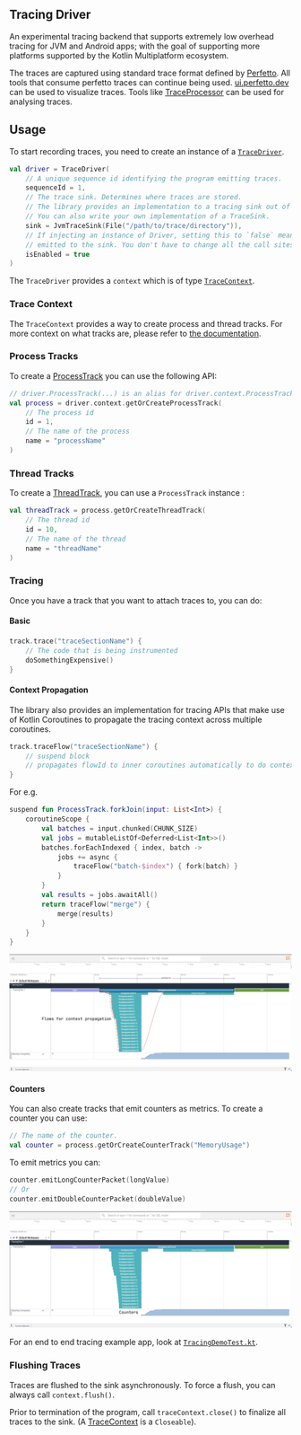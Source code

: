 ## Tracing Driver

An experimental tracing backend that supports extremely low overhead tracing for JVM and Android
apps; with the goal of supporting more platforms supported by the Kotlin Multiplatform ecosystem.

The traces are captured using standard trace format defined by
[Perfetto](https://perfetto.dev/docs/reference/trace-packet-proto). All tools that consume
perfetto traces can continue being used. [ui.perfetto.dev](https://ui.perfetto.dev) can be used
to visualize traces. Tools like
[TraceProcessor](https://perfetto.dev/docs/analysis/trace-processor-python) can be used for
analysing traces.

## Usage

To start recording traces, you need to create an instance of a
[`TraceDriver`](src/commonMain/kotlin/androidx/tracing/driver/TraceDriver.kt).

```kotlin
val driver = TraceDriver(
    // A unique sequence id identifying the program emitting traces.
    sequenceId = 1,
    // The trace sink. Determines where traces are stored.
    // The library provides an implementation to a tracing sink out of the box.
    // You can also write your own implementation of a TraceSink.
    sink = JvmTraceSink(File("/path/to/trace/directory")),
    // If injecting an instance of Driver, setting this to `false` means that no traces will be
    // emitted to the sink. You don't have to change all the call sites where traces are captured.
    isEnabled = true
)
```

The `TraceDriver` provides a `context` which is of type
[`TraceContext`](src/commonMain/kotlin/androidx/tracing/driver/TraceContext.kt).

### Trace Context

The `TraceContext` provides a way to create process and thread tracks. For more context on what
tracks are, please refer
to [the documentation](https://perfetto.dev/docs/instrumentation/track-events#tracks).

### Process Tracks

To create a [ProcessTrack](src/commonMain/kotlin/androidx/tracing/driver/ProcessTrack.kt) you can
use the following API:

```kotlin
// driver.ProcessTrack(...) is an alias for driver.context.ProcessTrack(...)
val process = driver.context.getOrCreateProcessTrack(
    // The process id
    id = 1,
    // The name of the process
    name = "processName"
)
```

### Thread Tracks

To create a [ThreadTrack](src/commonMain/kotlin/androidx/tracing/driver/ThreadTrack.kt), you can
use a `ProcessTrack` instance :

```kotlin
val threadTrack = process.getOrCreateThreadTrack(
    // The thread id
    id = 10,
    // The name of the thread
    name = "threadName"
)
```

### Tracing

Once you have a track that you want to attach traces to, you can do:

#### Basic

```kotlin
track.trace("traceSectionName") {
    // The code that is being instrumented
    doSomethingExpensive()
}
```

#### Context Propagation

The library also provides an implementation for tracing APIs that make use of Kotlin Coroutines
to propagate the tracing context across multiple coroutines.

```kotlin
track.traceFlow("traceSectionName") {
    // suspend block
    // propagates flowId to inner coroutines automatically to do context propagation.
}
```

For e.g.

```kotlin
suspend fun ProcessTrack.forkJoin(input: List<Int>) {
    coroutineScope {
        val batches = input.chunked(CHUNK_SIZE)
        val jobs = mutableListOf<Deferred<List<Int>>()
        batches.forEachIndexed { index, batch ->
            jobs += async {
                traceFlow("batch-$index") { fork(batch) }
            }
        }
        val results = jobs.awaitAll()
        return traceFlow("merge") {
            merge(results)
        }
    }
}
```

![Flows](images/flows.jpg "Context propagation with flows.")

#### Counters

You can also create tracks that emit counters as metrics. To create a counter you can use:

```kotlin
// The name of the counter.
val counter = process.getOrCreateCounterTrack("MemoryUsage")
```

To emit metrics you can:

```kotlin
counter.emitLongCounterPacket(longValue)
// Or
counter.emitDoubleCounterPacket(doubleValue)
```

![Counters](images/counters.jpg "Count based metrics")

For an end to end tracing example app, look at
[`TracingDemoTest.kt`](src/jvmTest/kotlin/androidx/tracing/driver/TracingDemoTest.kt).

### Flushing Traces

Traces are flushed to the sink asynchronously. To force a flush, you can always call `context.flush()`.

Prior to termination of the program, call `traceContext.close()` to finalize all traces to the sink.
(A [TraceContext](src/commonMain/kotlin/androidx/tracing/driver/TraceContext.kt) is a `Closeable`).
